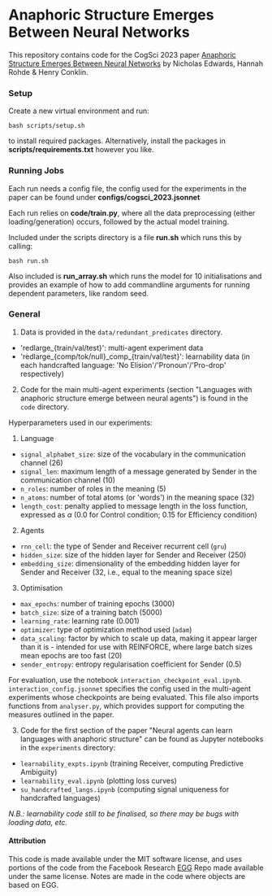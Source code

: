 # Anaphoric Structure Emerges Between Neural Networks

This repository contains code for the CogSci 2023 paper [Anaphoric Structure Emerges Between Neural Networks](https://escholarship.org/content/qt6qf6251k/qt6qf6251k.pdf) by Nicholas Edwards, Hannah Rohde &amp; Henry Conklin.

### Setup
Create a new virtual environment and run:

```bash scripts/setup.sh```

to install required packages. Alternatively, install the packages in **scripts/requirements.txt** however you like.

### Running Jobs
Each run needs a config file, the config used for the experiments in the paper can be found under **configs/cogsci_2023.jsonnet**

Each run relies on **code/train.py**, where all the data preprocessing (either loading/generation) occurs, followed by the actual model training.

Included under the scripts directory is a file **run.sh** which runs this by calling:

```bash run.sh```

Also included is **run_array.sh** which runs the model for 10 initialisations and provides an example of how to add commandline arguments for running dependent parameters, like random seed.


### General

1.  Data is provided in the ```data/redundant_predicates``` directory.
- 'redlarge_{train/val/test}': multi-agent experiment data
- 'redlarge_{comp/tok/null}\_comp\_{train/val/test}': learnability data (in each handcrafted language: 'No Elision'/'Pronoun'/'Pro-drop' respectively)

2. Code for the main multi-agent experiments (section "Languages with anaphoric structure emerge between neural agents") is found in the ```code``` directory.

Hyperparameters used in our experiments:

1. Language
- `signal_alphabet_size`: size of the vocabulary in the communication channel (26)
- `signal_len`: maximum length of a message generated by Sender in the communication channel (10)
- `n_roles`: number of roles in the meaning (5)
- `n_atoms`: number of total atoms (or 'words') in the meaning space (32)
- `length_cost`: penalty applied to message length in the loss function, expressed as $\alpha$ (0.0 for Control condition; 0.15 for Efficiency condition)

2. Agents
- `rnn_cell`: the type of Sender and Receiver recurrent cell (`gru`)
- `hidden_size`: size of the hidden layer for Sender and Receiver (250)
- `embedding_size`: dimensionality of the embedding hidden layer for Sender and Receiver (32, i.e., equal to the meaning space size)

3. Optimisation
- `max_epochs`: number of training epochs (3000)
- `batch_size`: size of a training batch (5000)
- `learning_rate`: learning rate (0.001)
- `optimizer`:  type of optimization method used (`adam`)
- `data_scaling`: factor by which to scale up data, making it appear larger than it is - intended for use with REINFORCE, where large batch sizes mean epochs are too fast (20)
- `sender_entropy`: entropy regularisation coefficient for Sender (0.5)

For evaluation, use the notebook ```interaction_checkpoint_eval.ipynb```.
```interaction_config.jsonnet``` specifies the config used in the multi-agent experiments whose checkpoints are being evaluated. This file also imports functions from ```analyser.py```, which provides support for computing the measures outlined in the paper.


3.  Code for the first section of the paper "Neural agents can learn languages with anaphoric structure" can be found as Jupyter notebooks in the ```experiments``` directory:
 - ```learnability_expts.ipynb``` (training Receiver, computing Predictive Ambiguity)
 - ```learnability_eval.ipynb``` (plotting loss curves)
 - ```su_handcrafted_langs.ipynb``` (computing signal uniqueness for handcrafted languages)

*N.B.: learnability code still to be finalised, so there may be bugs with loading data, etc.*

#### Attribution

This code is made available under the MIT software license, and uses portions of the code from the Facebook Research [EGG](https://github.com/facebookresearch/EGG) Repo made available under the same license. Notes are made in the code where objects are based on EGG.

